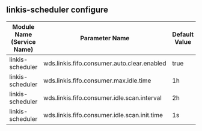 ## linkis-scheduler configure


| Module Name (Service Name) | Parameter Name | Default Value | Description |Used|
| -------- | -------- | ----- |----- |  -----   |
|linkis-scheduler|wds.linkis.fifo.consumer.auto.clear.enabled|true | auto.clear.enabled|true|
|linkis-scheduler|wds.linkis.fifo.consumer.max.idle.time|1h |max.idle.time|true|
|linkis-scheduler|wds.linkis.fifo.consumer.idle.scan.interval|2h |idle.scan.interval|true|
|linkis-scheduler|wds.linkis.fifo.consumer.idle.scan.init.time|1s | idle.scan.init.time  |true|

